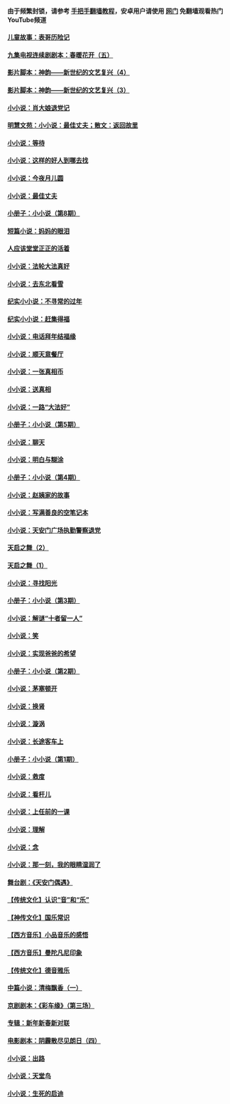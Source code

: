 #### 由于频繁封锁，请参考 [手把手翻墙教程](https://github.com/gfw-breaker/guides/wiki/)，安卓用户请使用 [网门](https://github.com/gfw-breaker/nogfw/blob/master/dl.md?t=07081101) 免翻墙观看热门YouTube频道 

#### [儿童故事：表哥历险记](../pages/328/383535.md?t=07081101) 

#### [九集电视连续剧剧本：春暖花开（五）](../pages/328/275919.md?t=07081101) 

#### [影片脚本：神韵——新世纪的文艺复兴（4）](../pages/328/266089.md?t=07081101) 

#### [影片脚本：神韵——新世纪的文艺复兴（3）](../pages/328/266087.md?t=07081101) 

#### [小小说：肖大娘退党记](../pages/328/239807.md?t=07081101) 

#### [明慧文苑：小小说：最佳丈夫；散文：返回故里](../pages/328/3439.md?t=07081101) 

#### [小小说：等待](../pages/328/223927.md?t=07081101) 

#### [小小说：这样的好人到哪去找](../pages/328/209396.md?t=07081101) 

#### [小小说：今夜月儿圆](../pages/328/193588.md?t=07081101) 

#### [小小说：最佳丈夫](../pages/328/190938.md?t=07081101) 

#### [小册子：小小说（第8期）](../pages/328/188202.md?t=07081101) 

#### [短篇小说：妈妈的眼泪](../pages/328/187712.md?t=07081101) 

#### [人应该堂堂正正的活着](../pages/328/182430.md?t=07081101) 

#### [小小说：法轮大法真好](../pages/328/174669.md?t=07081101) 

#### [小小说：去东北看雪](../pages/328/173882.md?t=07081101) 

#### [纪实小小说：不寻常的过年](../pages/328/173187.md?t=07081101) 

#### [纪实小小说：赶集得福](../pages/328/172652.md?t=07081101) 

#### [小小说：电话拜年结福缘](../pages/328/172533.md?t=07081101) 

#### [小小说：顺天意餐厅](../pages/328/170182.md?t=07081101) 

#### [小小说：一张真相币](../pages/328/169410.md?t=07081101) 

#### [小小说：送真相](../pages/328/166713.md?t=07081101) 

#### [小小说：一路“大法好”](../pages/328/162016.md?t=07081101) 

#### [小册子：小小说（第5期）](../pages/328/161131.md?t=07081101) 

#### [小小说：聊天](../pages/328/159640.md?t=07081101) 

#### [小小说：明白与糊涂](../pages/328/158101.md?t=07081101) 

#### [小册子：小小说（第4期）](../pages/328/158006.md?t=07081101) 

#### [小小说：赵姨家的故事](../pages/328/157843.md?t=07081101) 

#### [小小说：写满善良的空笔记本](../pages/328/157382.md?t=07081101) 

#### [小小说：天安门广场执勤警察退党](../pages/328/156982.md?t=07081101) 

#### [天启之舞（2）](../pages/328/153440.md?t=07081101) 

#### [天启之舞（1）](../pages/328/153439.md?t=07081101) 

#### [小小说：寻找阳光](../pages/328/153065.md?t=07081101) 

#### [小册子：小小说（第3期）](../pages/328/151715.md?t=07081101) 

#### [小小说：解谜“十者留一人”](../pages/328/148967.md?t=07081101) 

#### [小小说：笑](../pages/328/148905.md?t=07081101) 

#### [小小说：实现爸爸的希望](../pages/328/148096.md?t=07081101) 

#### [小册子：小小说（第2期）](../pages/328/147214.md?t=07081101) 

#### [小小说：茅塞顿开](../pages/328/147030.md?t=07081101) 

#### [小小说：换肾](../pages/328/146770.md?t=07081101) 

#### [小小说：漩涡](../pages/328/146683.md?t=07081101) 

#### [小小说：长途客车上](../pages/328/145076.md?t=07081101) 

#### [小册子：小小说（第1期）](../pages/328/143963.md?t=07081101) 

#### [小小说：救度](../pages/328/143927.md?t=07081101) 

#### [小小说：看杆儿](../pages/328/142137.md?t=07081101) 

#### [小小说：上任前的一课](../pages/328/140808.md?t=07081101) 

#### [小小说：理解](../pages/328/140476.md?t=07081101) 

#### [小小说：念](../pages/328/139513.md?t=07081101) 

#### [小小说：那一刻，我的眼睛湿润了](../pages/328/138476.md?t=07081101) 

#### [舞台剧：《天安门偶遇》](../pages/328/117155.md?t=07081101) 

#### [【传统文化】认识“音”和“乐”](../pages/328/108667.md?t=07081101) 

#### [【神传文化】国乐常识](../pages/328/104225.md?t=07081101) 

#### [【西方音乐】小品音乐的感悟](../pages/328/102924.md?t=07081101) 

#### [【西方音乐】曼陀凡尼印象](../pages/328/102922.md?t=07081101) 

#### [【传统文化】德音雅乐](../pages/328/102923.md?t=07081101) 

#### [中篇小说：清梅飘香（一）](../pages/328/101058.md?t=07081101) 

#### [京剧剧本：《彩车缘》（第三场）](../pages/328/96434.md?t=07081101) 

#### [专辑：新年新春新对联](../pages/328/94991.md?t=07081101) 

#### [电影剧本：阴霾散尽见朗日（四）](../pages/328/87081.md?t=07081101) 

#### [小小说：出路](../pages/328/84848.md?t=07081101) 

#### [小小说：天堂鸟](../pages/328/83084.md?t=07081101) 

#### [小小说：生死的启迪](../pages/328/70977.md?t=07081101) 

